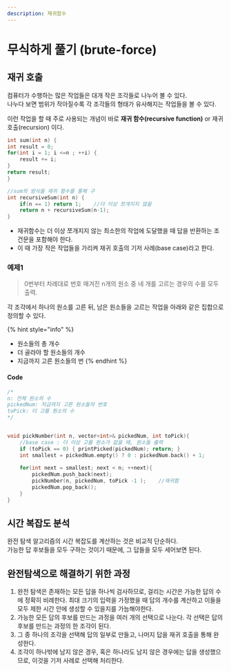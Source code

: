 ```yaml
---
description: 재귀함수
---
```


# 무식하게 풀기 \(brute-force\)

## 재귀 호출

컴퓨터가 수행하는 많은 작업들은 대개 작은 조각들로 나누어 볼 수 있다.  
나누다 보면 범위가 작아질수록 각 조각들의 형태가 유사해지는 작업들을 볼 수 있다.

이런 작업을 할 때 주로 사용되는 개념이 바로 **재귀 함수\(recursive function\)** or 재귀 호출\(recursion\) 이다. 

```cpp
int sum(int n) {
int result = 0;
for(int i = 1; i <=n ; ++i) {
    result += i;
}
return result;
}

//sum의 방식을 재귀 함수를 통해 구
int recursiveSum(int n) {
    if(n == 1) return 1;    //더 이상 쪼개지지 않을 
    return n + recursiveSum(n-1);
}
```

* 재귀함수는 더 이상 쪼개지지 않는 최소한의 작업에 도달했을 때 답을 반환하는 조건문을 포함해야 한다.
* 이 때 가장 작은 작업들을 가리켜 재귀 호출의 기저 사례\(base case\)라고 한다.



### 예제1

> 0번부터 차례대로 번호 매겨진 n개의 원소 중 네 개를 고르는 경우의 수를 모두 출력.



각 조각에서 하나의 원소를 고른 뒤, 남은 원소들을 고르는 작업을 아래와 같은 집합으로 정의할 수 있다.

{% hint style="info" %}
* 원소들의 총 개수
* 더 골라야 할 원소들의 개수
* 지금까지 고른 원소들의 번
{% endhint %}



#### Code

```cpp
/*
n: 전체 원소의 수
pickedNum: 지금까지 고른 원소들의 번호
toPick: 더 고를 원소의 수
*/


void pickNumber(int n, vector<int>& pickedNum, int toPick){
    //base case : 더 이상 고를 원소가 없을 때, 원소들 출력
    if (toPick == 0) { printPicked(pickedNum); return; }
    int smallest = pickedNum.empty() ? 0 : pickedNum.back() + 1;
    
    for(int next = smallest; next < n; ++next){
        pickedNum.push_back(next);
        pickNumber(n, pickedNum, toPick -1 );    //재귀함
        pickedNum.pop_back();
    }
}

```



## 시간 복잡도 분석

완전 탐색 알고리즘의 시간 복잡도를 계산하는 것은 비교적 단순하다.  
가능한 답 후보들을 모두 구하는 것이기 때문에, 그 답들을 모두 세어보면 된다.

##  완전탐색으로 해결하기 위한 과정

1. 완전 탐색은 존재하는 모든 답을 하나씩 검사하므로, 걸리는 시간은 가능한 답의 수에 정확히 비례한다. 최대 크기의 입력을 가정했을 때 답의 개수를 계산하고 이들을 모두 제한 시간 안에 생성할 수 있을지를 가늠해야한다.
2. 가능한 모든 답의 후보를 만드는 과정을 여러 개의 선택으로 나눈다. 각 선택은 답의 후보를 만드는 과정의 한 조각이 된다.
3. 그 중 하나의 조각을 선택해 답의 일부로 만들고, 나머지 답을 재귀 호출을 통해 완성한다.
4. 조각이 하나밖에 남지 않은 경우, 혹은 하나라도 남지 않은 경우에는 답을 생성했으므로, 이것을 기저 사례로 선택해 처리한다.



